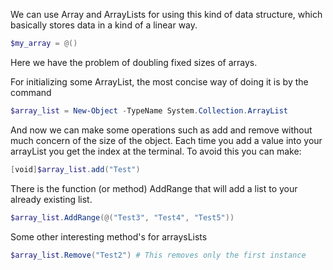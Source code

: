 We can use Array and ArrayLists for using this kind of data structure, which basically stores data in a kind of a linear way.

```powershell
$my_array = @()
```

Here we have the problem of doubling fixed sizes of arrays.

For initializing some ArrayList, the most concise way of doing it is by the command

```powershell
$array_list = New-Object -TypeName System.Collection.ArrayList
```

And now we can make some operations such as add and remove without much concern of the size of the object. Each time you add a value into your arrayList you get the index at the terminal. To avoid this you can make:

```powershell
[void]$array_list.add("Test")
```

There is the function (or method) AddRange that will add a list to your already existing list.

```powershell
$array_list.AddRange(@("Test3", "Test4", "Test5"))
```

Some other interesting method's for arraysLists
```powershell
$array_list.Remove("Test2") # This removes only the first instance
```

